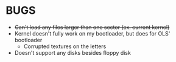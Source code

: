 BUGS
====

- ~~Can't load any files larger than one sector (ex. current kernel)~~
- Kernel doesn't fully work on my bootloader, but does for OLS' bootloader
  - Corrupted textures on the letters
- Doesn't support any disks besides floppy disk